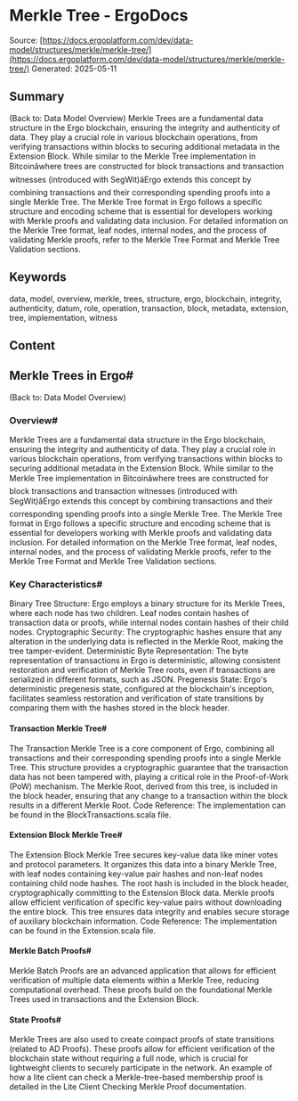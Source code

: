 # Merkle Tree - ErgoDocs
Source: [https://docs.ergoplatform.com/dev/data-model/structures/merkle/merkle-tree/](https://docs.ergoplatform.com/dev/data-model/structures/merkle/merkle-tree/)
Generated: 2025-05-11

## Summary
(Back to: Data Model Overview) Merkle Trees are a fundamental data structure in the Ergo blockchain, ensuring the integrity and authenticity of data. They play a crucial role in various blockchain operations, from verifying transactions within blocks to securing additional metadata in the Extension Block. While similar to the Merkle Tree implementation in Bitcoinâwhere trees are constructed for block transactions and transaction witnesses (introduced with SegWit)âErgo extends this concept by combining transactions and their corresponding spending proofs into a single Merkle Tree. The Merkle Tree format in Ergo follows a specific structure and encoding scheme that is essential for developers working with Merkle proofs and validating data inclusion. For detailed information on the Merkle Tree format, leaf nodes, internal nodes, and the process of validating Merkle proofs, refer to the Merkle Tree Format and Merkle Tree Validation sections.

## Keywords
data, model, overview, merkle, trees, structure, ergo, blockchain, integrity, authenticity, datum, role, operation, transaction, block, metadata, extension, tree, implementation, witness

## Content
## Merkle Trees in Ergo#
(Back to: Data Model Overview)

### Overview#
Merkle Trees are a fundamental data structure in the Ergo blockchain, ensuring the integrity and authenticity of data. They play a crucial role in various blockchain operations, from verifying transactions within blocks to securing additional metadata in the Extension Block. While similar to the Merkle Tree implementation in Bitcoinâwhere trees are constructed for block transactions and transaction witnesses (introduced with SegWit)âErgo extends this concept by combining transactions and their corresponding spending proofs into a single Merkle Tree.
The Merkle Tree format in Ergo follows a specific structure and encoding scheme that is essential for developers working with Merkle proofs and validating data inclusion. For detailed information on the Merkle Tree format, leaf nodes, internal nodes, and the process of validating Merkle proofs, refer to the Merkle Tree Format and Merkle Tree Validation sections.

### Key Characteristics#
Binary Tree Structure: Ergo employs a binary structure for its Merkle Trees, where each node has two children. Leaf nodes contain hashes of transaction data or proofs, while internal nodes contain hashes of their child nodes.
Cryptographic Security: The cryptographic hashes ensure that any alteration in the underlying data is reflected in the Merkle Root, making the tree tamper-evident.
Deterministic Byte Representation: The byte representation of transactions in Ergo is deterministic, allowing consistent restoration and verification of Merkle Tree roots, even if transactions are serialized in different formats, such as JSON.
Pregenesis State: Ergo's deterministic pregenesis state, configured at the blockchain's inception, facilitates seamless restoration and verification of state transitions by comparing them with the hashes stored in the block header.

#### Transaction Merkle Tree#
The Transaction Merkle Tree is a core component of Ergo, combining all transactions and their corresponding spending proofs into a single Merkle Tree. This structure provides a cryptographic guarantee that the transaction data has not been tampered with, playing a critical role in the Proof-of-Work (PoW) mechanism. The Merkle Root, derived from this tree, is included in the block header, ensuring that any change to a transaction within the block results in a different Merkle Root.
Code Reference: The implementation can be found in the BlockTransactions.scala file.

#### Extension Block Merkle Tree#
The Extension Block Merkle Tree secures key-value data like miner votes and protocol parameters. It organizes this data into a binary Merkle Tree, with leaf nodes containing key-value pair hashes and non-leaf nodes containing child node hashes. The root hash is included in the block header, cryptographically committing to the Extension Block data. Merkle proofs allow efficient verification of specific key-value pairs without downloading the entire block. This tree ensures data integrity and enables secure storage of auxiliary blockchain information.
Code Reference: The implementation can be found in the Extension.scala file.

#### Merkle Batch Proofs#
Merkle Batch Proofs are an advanced application that allows for efficient verification of multiple data elements within a Merkle Tree, reducing computational overhead. These proofs build on the foundational Merkle Trees used in transactions and the Extension Block.

#### State Proofs#
Merkle Trees are also used to create compact proofs of state transitions (related to AD Proofs). These proofs allow for efficient verification of the blockchain state without requiring a full node, which is crucial for lightweight clients to securely participate in the network. An example of how a lite client can check a Merkle-tree-based membership proof is detailed in the Lite Client Checking Merkle Proof documentation.
